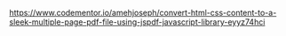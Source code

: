https://www.codementor.io/amehjoseph/convert-html-css-content-to-a-sleek-multiple-page-pdf-file-using-jspdf-javascript-library-eyyz74hci
